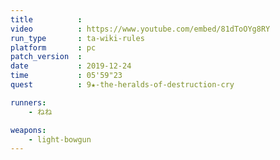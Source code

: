 ```yaml
---
title          :
video          : https://www.youtube.com/embed/81dToOYg8RY
run_type       : ta-wiki-rules
platform       : pc
patch_version  : 
date           : 2019-12-24
time           : 05'59"23
quest          : 9★-the-heralds-of-destruction-cry

runners:
    - ねね

weapons:
    - light-bowgun
---
```

